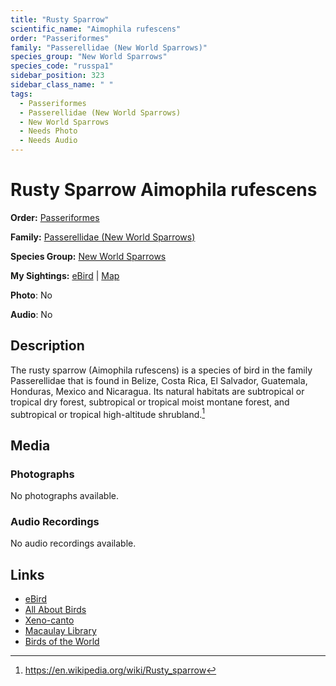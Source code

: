 ```yaml
---
title: "Rusty Sparrow"
scientific_name: "Aimophila rufescens"
order: "Passeriformes"
family: "Passerellidae (New World Sparrows)"
species_group: "New World Sparrows"
species_code: "russpa1"
sidebar_position: 323
sidebar_class_name: " "
tags: 
  - Passeriformes
  - Passerellidae (New World Sparrows)
  - New World Sparrows
  - Needs Photo
  - Needs Audio
---
```


# Rusty Sparrow <span className='sci_name'>Aimophila rufescens</span>

**Order:** [Passeriformes](/tags/passeriformes)

**Family:** [Passerellidae (New World Sparrows)](/tags/passerellidae-new-world-sparrows)

**Species Group:** [New World Sparrows](/tags/new-world-sparrows)

**My Sightings:** [eBird](https://ebird.org/lifelist?r=world&time=life&spp=russpa1) | [Map](/map?species_code=russpa1)

**Photo**: No 

**Audio**: No

## Description
The rusty sparrow (Aimophila rufescens) is a species of bird in the family Passerellidae that is found in Belize, Costa Rica, El Salvador, Guatemala, Honduras, Mexico and Nicaragua. Its natural habitats are subtropical or tropical dry forest, subtropical or tropical moist montane forest, and subtropical or tropical high-altitude shrubland.[^1]

[^1]: https://en.wikipedia.org/wiki/Rusty_sparrow

## Media
### Photographs
No photographs available.

### Audio Recordings
No audio recordings available.

## Links
* [eBird](https://ebird.org/species/russpa1) 
* [All About Birds](https://www.allaboutbirds.org/guide/russpa1) 
* [Xeno-canto](https://www.xeno-canto.org/species/aimophila-rufescens) 
* [Macaulay Library](https://search.macaulaylibrary.org/catalog?taxonCode=russpa1&sort=rating_rank_desc)
* [Birds of the World](https://birdsoftheworld.org/bow/species/russpa1)
